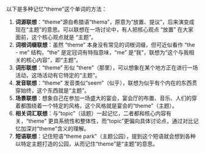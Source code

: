 以下是多种记忆“theme”这个单词的方法：
1. **词源联想**：“theme”源自希腊语“thema”，原意为“放置、提议”，后来演变成现在“主题”的意思。可以联想在一场讨论中，有人把核心观点 “放置” 在大家面前，这个核心观点就是 “主题”。
2. **词根词缀联想**：虽然 “theme” 本身没有常见的词根词缀，但可近似看作 “the - me” 结构，“the” 是定冠词有特指意味，“me” 是“我”，联想为“这个与我相关的核心内容”，即“主题”。
3. **词形联想**：“theme” 形似 “there”（那里），可以想象在某个地方正在进行一场活动，这场活动有它特定的“主题”。
4. **发音联想**：“theme” 发音类似“seem”（似乎），联想为似乎有个内在的东西贯穿始终，这个东西就是“主题”。
5. **场景联想**：想象自己在参加一场盛大的宴会，宴会厅的布置、音乐、人们的穿着都围绕着一个特定的风格，这个风格就是宴会的“theme”（主题）。
6. **相关词汇联想**：与“topic”（话题）一起记忆，二者都和核心内容有关，“theme” 更具系统性和整体性，而“topic”更偏向具体讨论点，通过对比记忆加深对“theme”含义的理解。
7. **短语联想**：记住短语“theme park”（主题公园），提到这个短语就会想到各种以特定主题打造的公园，从而记住“theme”是“主题”的意思。 